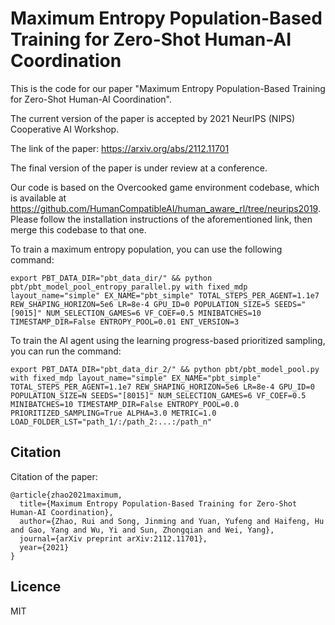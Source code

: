 # Maximum Entropy Population-Based Training for Zero-Shot Human-AI Coordination

This is the code for our paper "Maximum Entropy Population-Based Training for Zero-Shot Human-AI Coordination".

The current version of the paper is accepted by 2021 NeurIPS (NIPS) Cooperative AI Workshop.  

The link of the paper: https://arxiv.org/abs/2112.11701  

The final version of the paper is under review at a conference.  

Our code is based on the Overcooked game environment codebase, which is available at https://github.com/HumanCompatibleAI/human_aware_rl/tree/neurips2019. \
Please follow the installation instructions of the aforementioned link, then merge this codebase to that one.

To train a maximum entropy population, you can use the following command:
```
export PBT_DATA_DIR="pbt_data_dir/" && python pbt/pbt_model_pool_entropy_parallel.py with fixed_mdp layout_name="simple" EX_NAME="pbt_simple" TOTAL_STEPS_PER_AGENT=1.1e7 REW_SHAPING_HORIZON=5e6 LR=8e-4 GPU_ID=0 POPULATION_SIZE=5 SEEDS="[9015]" NUM_SELECTION_GAMES=6 VF_COEF=0.5 MINIBATCHES=10 TIMESTAMP_DIR=False ENTROPY_POOL=0.01 ENT_VERSION=3
```
To train the AI agent using the learning progress-based prioritized sampling, you can run the command:  
```
export PBT_DATA_DIR="pbt_data_dir_2/" && python pbt/pbt_model_pool.py with fixed_mdp layout_name="simple" EX_NAME="pbt_simple" TOTAL_STEPS_PER_AGENT=1.1e7 REW_SHAPING_HORIZON=5e6 LR=8e-4 GPU_ID=0 POPULATION_SIZE=N SEEDS="[8015]" NUM_SELECTION_GAMES=6 VF_COEF=0.5 MINIBATCHES=10 TIMESTAMP_DIR=False ENTROPY_POOL=0.0 PRIORITIZED_SAMPLING=True ALPHA=3.0 METRIC=1.0 LOAD_FOLDER_LST="path_1/:/path_2:...:/path_n"
```

## Citation

Citation of the paper:

```
@article{zhao2021maximum,
  title={Maximum Entropy Population-Based Training for Zero-Shot Human-AI Coordination},
  author={Zhao, Rui and Song, Jinming and Yuan, Yufeng and Haifeng, Hu and Gao, Yang and Wu, Yi and Sun, Zhongqian and Wei, Yang},
  journal={arXiv preprint arXiv:2112.11701},
  year={2021}
}
```

## Licence

MIT
